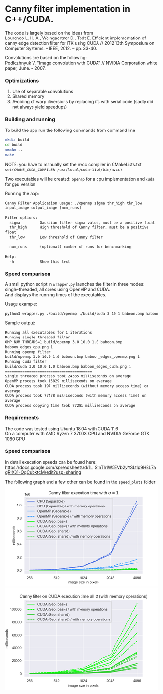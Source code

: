 # Canny filter implementation in C++/CUDA.

The code is largely based on the ideas from  
Lourenco L. H. A., Weingaertner D., Todt E. Efficient implementation of canny edge detection filter for ITK using CUDA // 2012 13th Symposium on Computer Systems. – IEEE, 2012. – pp. 33-40.

Convolutions are based on the following:  
Podlozhnyuk V. "Image convolution with CUDA" // NVIDIA Corporation white paper, June. – 2007.

### Optimizations
1. Use of separable convolutions
2. Shared memory
3. Avoiding of warp diversions by replacing ifs with serial code (sadly did not always yield speedups)

### Building and running
To build the app run the following commands from command line
```bash
mkdir build
cd build
cmake ..
make
```
NOTE: you have to manually set the nvcc compiler in CMakeLists.txt  
`set(CMAKE_CUDA_COMPILER /usr/local/cuda-11.6/bin/nvcc)`

Two executables will be created: `openmp` for a cpu implementation and `cuda` for gpu version

Running the app:
```
Canny Filter Application usage: ./openmp sigma thr_high thr_low input_image output_image [num_runs]

Filter options:
  sigma         Gaussian filter sigma value, must be a positive float
  thr_high      High threshold of Canny filter, must be a positive float
  thr_low       Low threshold of Canny filter

  num_runs      (optional) number of runs for benchmarking
  
Help:
  -h            Show this text
```

### Speed comparison
A small python script in `wrapper.py` launches the filter in three modes: single-threaded, all cores using OpenMP and CUDA.  
And displays the running times of the executables.

Usage example:
```bash
python3 wrapper.py ./build/openmp ./build/cuda 3 10 1 baboon.bmp baboon_edges.png
```
Sample output:
```
Running all executables for 1 iterations
Running single threaded filter
OMP_NUM_THREADS=1 build/openmp 3.0 10.0 1.0 baboon.bmp baboon_edges_cpu.png 1
Running openmp filter
build/openmp 3.0 10.0 1.0 baboon.bmp baboon_edges_openmp.png 1
Running cuda filter
build/cuda 3.0 10.0 1.0 baboon.bmp baboon_edges_cuda.png 1
========================================
Single threaded process took 24335 milliseconds on average
OpenMP process took 15829 milliseconds on average
CUDA process took 197 milliseconds (without memory access time) on average
CUDA process took 77478 milliseconds (with memory access time) on average
CUDA process copying time took 77281 milliseconds on average
```

### Requirements
The code was tested using Ubuntu 18.04 with CUDA 11.6  
On a computer with AMD Ryzen 7 3700X CPU and NVIDIA GeForce GTX 1080 GPU


### Speed comparison
In detail execution speeds can be found here:  
https://docs.google.com/spreadsheets/d/1L_StnTh1W5EVb2yYSLtlp9HBL7agRIX31-QqCubktcM/edit?usp=sharing

The following graph and a few other can be found in the `speed_plots` folder
![](speed_plots/all_sigma_1.png) ![](speed_plots/cuda_all_sigmas_memory.png)